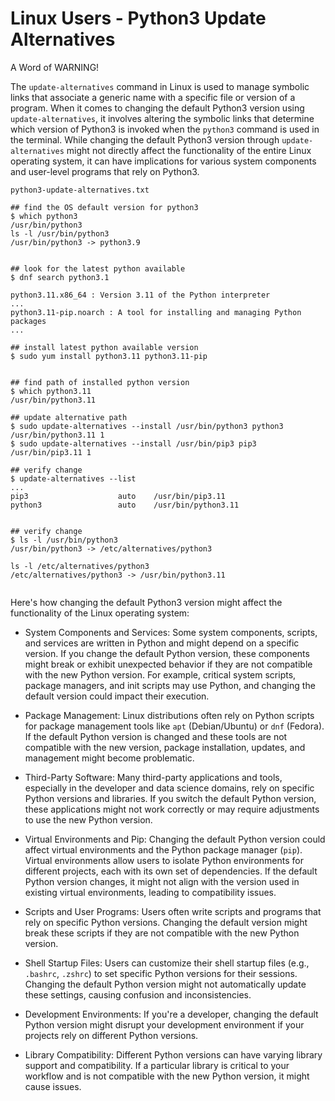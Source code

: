 # Linux Users - Python3 Update Alternatives

A Word of WARNING!

The `update-alternatives` command in Linux is used to manage symbolic links that associate a generic name with a specific file or version of a program. When it comes to changing the default Python3 version using `update-alternatives`, it involves altering the symbolic links that determine which version of Python3 is invoked when the `python3` command is used in the terminal. While changing the default Python3 version through `update-alternatives` might not directly affect the functionality of the entire Linux operating system, it can have implications for various system components and user-level programs that rely on Python3.


`python3-update-alternatives.txt`

```shell
## find the OS default version for python3
$ which python3
/usr/bin/python3
ls -l /usr/bin/python3
/usr/bin/python3 -> python3.9


## look for the latest python available
$ dnf search python3.1

python3.11.x86_64 : Version 3.11 of the Python interpreter
...
python3.11-pip.noarch : A tool for installing and managing Python packages
...

## install latest python available version
$ sudo yum install python3.11 python3.11-pip


## find path of installed python version
$ which python3.11 
/usr/bin/python3.11

## update alternative path
$ sudo update-alternatives --install /usr/bin/python3 python3 /usr/bin/python3.11 1
$ sudo update-alternatives --install /usr/bin/pip3 pip3 /usr/bin/pip3.11 1

## verify change
$ update-alternatives --list
...
pip3                  	auto  	/usr/bin/pip3.11
python3               	auto  	/usr/bin/python3.11


## verify change
$ ls -l /usr/bin/python3
/usr/bin/python3 -> /etc/alternatives/python3

ls -l /etc/alternatives/python3
/etc/alternatives/python3 -> /usr/bin/python3.11


```

Here's how changing the default Python3 version might affect the functionality of the Linux operating system:

- System Components and Services: Some system components, scripts, and services are written in Python and might depend on a specific version. If you change the default Python version, these components might break or exhibit unexpected behavior if they are not compatible with the new Python version. For example, critical system scripts, package managers, and init scripts may use Python, and changing the default version could impact their execution.

- Package Management: Linux distributions often rely on Python scripts for package management tools like `apt` (Debian/Ubuntu) or `dnf` (Fedora). If the default Python version is changed and these tools are not compatible with the new version, package installation, updates, and management might become problematic.

- Third-Party Software: Many third-party applications and tools, especially in the developer and data science domains, rely on specific Python versions and libraries. If you switch the default Python version, these applications might not work correctly or may require adjustments to use the new Python version.

- Virtual Environments and Pip: Changing the default Python version could affect virtual environments and the Python package manager (`pip`). Virtual environments allow users to isolate Python environments for different projects, each with its own set of dependencies. If the default Python version changes, it might not align with the version used in existing virtual environments, leading to compatibility issues.

- Scripts and User Programs: Users often write scripts and programs that rely on specific Python versions. Changing the default version might break these scripts if they are not compatible with the new Python version.

- Shell Startup Files: Users can customize their shell startup files (e.g., `.bashrc`, `.zshrc`) to set specific Python versions for their sessions. Changing the default Python version might not automatically update these settings, causing confusion and inconsistencies.

- Development Environments: If you're a developer, changing the default Python version might disrupt your development environment if your projects rely on different Python versions.

- Library Compatibility: Different Python versions can have varying library support and compatibility. If a particular library is critical to your workflow and is not compatible with the new Python version, it might cause issues.



